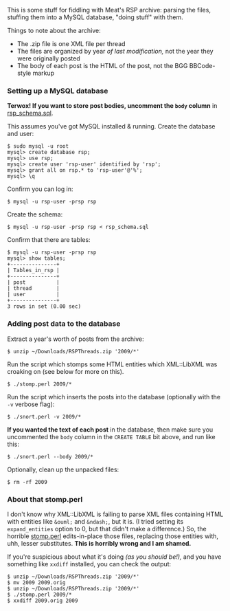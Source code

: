 This is some stuff for fiddling with Meat's RSP archive: parsing the files,
stuffing them into a MySQL database, "doing stuff" with them.

Things to note about the archive:
* The .zip file is one XML file per thread
* The files are organized by year *of last modification,* not the year they were originally posted
* The body of each post is the HTML of the post, not the BGG BBCode-style markup

### Setting up a MySQL database ###

**Terwox!  If you want to store post bodies, uncomment the `body` column** in
[rsp_schema.sql](rsp_schema.sql).

This assumes you've got MySQL installed & running.  Create the database and
user:

    $ sudo mysql -u root
    mysql> create database rsp;
    mysql> use rsp;
    mysql> create user 'rsp-user' identified by 'rsp';
    mysql> grant all on rsp.* to 'rsp-user'@'%';
    mysql> \q

Confirm you can log in:

    $ mysql -u rsp-user -prsp rsp

Create the schema:

    $ mysql -u rsp-user -prsp rsp < rsp_schema.sql

Confirm that there are tables:

    $ mysql -u rsp-user -prsp rsp
    mysql> show tables;
    +---------------+
    | Tables_in_rsp |
    +---------------+
    | post          |
    | thread        |
    | user          |
    +---------------+
    3 rows in set (0.00 sec)

### Adding post data to the database ###

Extract a year's worth of posts from the archive:

    $ unzip ~/Downloads/RSPThreads.zip '2009/*'

Run the script which stomps some HTML entities which XML::LibXML was croaking
on (see below for more on this).

    $ ./stomp.perl 2009/*

Run the script which inserts the posts into the database (optionally with the
`-v` verbose flag):

    $ ./snort.perl -v 2009/*

**If you wanted the text of each post** in the database, then make sure you
uncommented the `body` column in the `CREATE TABLE` bit above, and run like
this:

    $ ./snort.perl --body 2009/*

Optionally, clean up the unpacked files:

    $ rm -rf 2009

### About that stomp.perl ###

I don't know why XML::LibXML is failing to parse XML files containing HTML
with entities like `&ouml;` and `&ndash;`, but it is.  (I tried setting its
`expand_entities` option to 0, but that didn't make a difference.)  So, the
horrible [stomp.perl](stomp.perl) edits-in-place those files, replacing those
entities with, uhh, lesser substitutes.
**This is horribly wrong and I am shamed.**

If you're suspicious about what it's doing *(as you should be!),* and you
have something like `xxdiff` installed, you can check the output:

    $ unzip ~/Downloads/RSPThreads.zip '2009/*'
    $ mv 2009 2009.orig
    $ unzip ~/Downloads/RSPThreads.zip '2009/*'
    $ ./stomp.perl 2009/*
    $ xxdiff 2009.orig 2009
